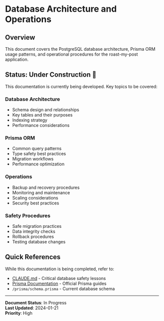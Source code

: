 # Database Architecture and Operations

## Overview

This document covers the PostgreSQL database architecture, Prisma ORM usage patterns, and operational procedures for the roast-my-post application.

## Status: Under Construction 🚧

This documentation is currently being developed. Key topics to be covered:

### Database Architecture
- Schema design and relationships
- Key tables and their purposes
- Indexing strategy
- Performance considerations

### Prisma ORM
- Common query patterns
- Type safety best practices
- Migration workflows
- Performance optimization

### Operations
- Backup and recovery procedures
- Monitoring and maintenance
- Scaling considerations
- Security best practices

### Safety Procedures
- Safe migration practices
- Data integrity checks
- Rollback procedures
- Testing database changes

## Quick References

While this documentation is being completed, refer to:
- [CLAUDE.md](../../CLAUDE.md#critical-database-safety-incident-2024-01-23) - Critical database safety lessons
- [Prisma Documentation](https://www.prisma.io/docs/) - Official Prisma guides
- `/prisma/schema.prisma` - Current database schema

---
**Document Status**: In Progress  
**Last Updated**: 2024-01-21  
**Priority**: High